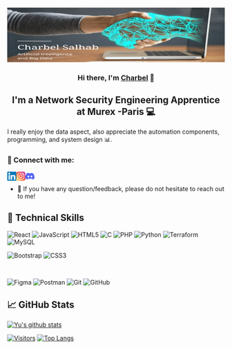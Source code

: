 <p align="center">
  <a href="https://github.com/c-salhab" target="_blank" rel="noreferrer"><img src="images/c-salhab.jpeg" alt="my banner"></a>
</p>

<h3 align="center">
Hi there, I'm <a href="https://github.com/c-salhab" target="_blank" rel="noreferrer">Charbel</a> 👋
</h3>

<h2 align="center">
I'm a Network Security Engineering Apprentice at Murex -Paris 💻
</h2> 

I really enjoy the data aspect, also appreciate the automation components, programming, and system design 📊.

### 🤝 Connect with me:

<a href="https://www.linkedin.com/in/charbel-salhab-828b0a221/"><img align="left" src="images/linkedin.svg" alt="Charbel Salhab | LinkedIn" width="21px"/></a>
<a href="https://www.instagram.com/charbelsalhabb/"><img align="left" src="images/instagram.svg" alt="Charbel Salhab | Instagram" width="21px"/></a>
<a href="https://discordapp.com/users/689169623790518425"><img align="left" src="images/discord.png" alt="Charbel Salhab | Discord" width="21px"/></a> 
</br>
- 💬 If you have any question/feedback, please do not hesitate to reach out to me!

## 💼 Technical Skills

![React](https://img.shields.io/badge/react-%2320232a.svg?style=for-the-badge&logo=react&logoColor=%2361DAFB)
![JavaScript](https://img.shields.io/badge/javascript-%23323330.svg?style=for-the-badge&logo=javascript&logoColor=%23F7DF1E)
![HTML5](https://img.shields.io/badge/html5-%23E34F26.svg?style=for-the-badge&logo=html5&logoColor=white)
![C](https://img.shields.io/badge/C-00599C?style=for-the-badge&logo=c&logoColor=white)
![PHP](https://img.shields.io/badge/PHP-777BB4?style=for-the-badge&logo=php&logoColor=white)
![Python](https://img.shields.io/badge/Python-FFD43B?style=for-the-badge&logo=python&logoColor=blue)
![Terraform](https://img.shields.io/badge/Terraform-7B42BC?style=for-the-badge&logo=terraform&logoColor=white)
![MySQL](https://img.shields.io/badge/MySQL-005C84?style=for-the-badge&logo=mysql&logoColor=white)
</br>

![Bootstrap](https://img.shields.io/badge/bootstrap-%23563D7C.svg?style=for-the-badge&logo=bootstrap&logoColor=white)
![CSS3](https://img.shields.io/badge/css3-%231572B6.svg?style=for-the-badge&logo=css3&logoColor=white)

</br>

![Figma](https://img.shields.io/badge/figma-%23F24E1E.svg?style=for-the-badge&logo=figma&logoColor=white)
![Postman](https://img.shields.io/badge/Postman-FF6C37?style=for-the-badge&logo=postman&logoColor=white)
![Git](https://img.shields.io/badge/git-%23F05033.svg?style=for-the-badge&logo=git&logoColor=white)
![GitHub](https://img.shields.io/badge/github-%23121011.svg?style=for-the-badge&logo=github&logoColor=white)

## 📈 GitHub Stats 

[![Yu's github stats](https://github-readme-stats.vercel.app/api?username=c-salhab)](https://github.com/c-salhab)

[![Visitors](https://visitor-badge.glitch.me/badge?page_id=yushi1007.yushi1007)](https://www.yushi.dev/)
[![Top Langs](https://github-readme-stats.vercel.app/api/top-langs/?username=c-salhab&show_icons=true&theme=radical)](https://github.com/c-salhab/github-readme-stats)